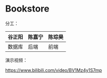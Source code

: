 # Bookstore

分工：

|谷正阳|陈嘉宁|陈琮昊|
|------|------|------|
|数据库|后端  |前端  |

演示视频：

https://www.bilibili.com/video/BV1Mz4y1S7mp
